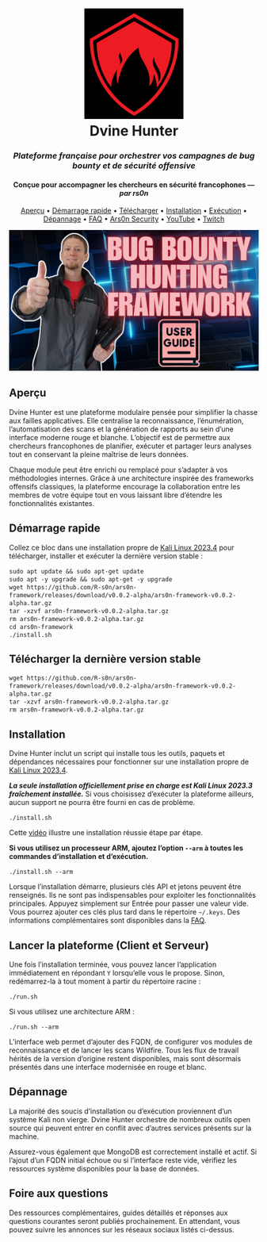 <h1 align="center">
  <a href="https://www.linkedin.com/in/%E2%84%8C%F0%9D%94%9E%F0%9D%94%AF%F0%9D%94%AF%F0%9D%94%A6%F0%9D%94%B0%F0%9D%94%AC%F0%9D%94%AB-%E2%84%9C%F0%9D%94%A6%F0%9D%94%A0%F0%9D%94%A5%F0%9D%94%9E%F0%9D%94%AF%F0%9D%94%A1%F0%9D%94%B0%F0%9D%94%AC%F0%9D%94%AB-%F0%9D%96%A2%F0%9D%96%A8%F0%9D%96%B2%F0%9D%96%B2%F0%9D%96%AF-%F0%9D%96%AE%F0%9D%96%B2%F0%9D%96%B6%F0%9D%96%A4-%F0%9D%96%AC%F0%9D%96%B2%F0%9D%96%BC-7a55bb158/"><img src="static/rs0n-logo.png" width="200px" alt="Logo Dvine Hunter"></a>
  <br>
  Dvine Hunter
  <br>
</h1>

<h3 align="center"><em>Plateforme française pour orchestrer vos campagnes de bug bounty et de sécurité offensive</em></h3>

<h4 align="center"><strong>Conçue pour accompagner les chercheurs en sécurité francophones</strong> — <em>par rs0n</em></h4>

<p align="center">
  <a href="#aperçu">Aperçu</a> •
  <a href="#demarrage-rapide">Démarrage rapide</a> •
  <a href="#telecharger-la-derniere-version-stable">Télécharger</a> •
  <a href="#installation">Installation</a> •
  <a href="#lancer-la-plateforme-client-et-serveur">Exécution</a> •
  <a href="#depannage">Dépannage</a> •
  <a href="#foire-aux-questions">FAQ</a> •
  <a href="https://ars0nsecurity.com" target="_blank">Ars0n Security</a> •
  <a href="https://www.youtube.com/@rs0n_live" target="_blank">YouTube</a> •
  <a href="https://www.twitch.tv/rs0n_live" target="_blank">Twitch</a>
</p>

<div align="center">
  <a href="https://www.youtube.com/watch?v=G89LTJRQC0M"><img src="static/thumbnail.png" width="600px" alt="Présentation vidéo"></a>
</div>

## Aperçu

Dvine Hunter est une plateforme modulaire pensée pour simplifier la chasse aux failles applicatives. Elle centralise la reconnaissance, l’énumération, l’automatisation des scans et la génération de rapports au sein d’une interface moderne rouge et blanche. L’objectif est de permettre aux chercheurs francophones de planifier, exécuter et partager leurs analyses tout en conservant la pleine maîtrise de leurs données.

Chaque module peut être enrichi ou remplacé pour s’adapter à vos méthodologies internes. Grâce à une architecture inspirée des frameworks offensifs classiques, la plateforme encourage la collaboration entre les membres de votre équipe tout en vous laissant libre d’étendre les fonctionnalités existantes.

## Démarrage rapide

Collez ce bloc dans une installation propre de [Kali Linux 2023.4](https://www.kali.org/get-kali/#kali-installer-images) pour télécharger, installer et exécuter la dernière version stable :

```
sudo apt update && sudo apt-get update
sudo apt -y upgrade && sudo apt-get -y upgrade
wget https://github.com/R-s0n/ars0n-framework/releases/download/v0.0.2-alpha/ars0n-framework-v0.0.2-alpha.tar.gz
tar -xzvf ars0n-framework-v0.0.2-alpha.tar.gz
rm ars0n-framework-v0.0.2-alpha.tar.gz
cd ars0n-framework
./install.sh
```

## Télécharger la dernière version stable

```
wget https://github.com/R-s0n/ars0n-framework/releases/download/v0.0.2-alpha/ars0n-framework-v0.0.2-alpha.tar.gz
tar -xzvf ars0n-framework-v0.0.2-alpha.tar.gz
rm ars0n-framework-v0.0.2-alpha.tar.gz
```

## Installation

Dvine Hunter inclut un script qui installe tous les outils, paquets et dépendances nécessaires pour fonctionner sur une installation propre de [Kali Linux 2023.4](https://www.kali.org/get-kali/#kali-installer-images).

***La seule installation officiellement prise en charge est Kali Linux 2023.3 fraîchement installée.*** Si vous choisissez d’exécuter la plateforme ailleurs, aucun support ne pourra être fourni en cas de problème.

```
./install.sh
```

Cette [vidéo](https://www.youtube.com/watch?v=cF4xtVS7Rnc) illustre une installation réussie étape par étape.

**Si vous utilisez un processeur ARM, ajoutez l’option `--arm` à toutes les commandes d’installation et d’exécution.**

```
./install.sh --arm
```

Lorsque l’installation démarre, plusieurs clés API et jetons peuvent être renseignés. Ils ne sont pas indispensables pour exploiter les fonctionnalités principales. Appuyez simplement sur Entrée pour passer une valeur vide. Vous pourrez ajouter ces clés plus tard dans le répertoire `~/.keys`. Des informations complémentaires sont disponibles dans la [FAQ](#foire-aux-questions).

## Lancer la plateforme (Client et Serveur)

Une fois l’installation terminée, vous pouvez lancer l’application immédiatement en répondant `Y` lorsqu’elle vous le propose. Sinon, redémarrez-la à tout moment à partir du répertoire racine :

```
./run.sh
```

Si vous utilisez une architecture ARM :

```
./run.sh --arm
```

L’interface web permet d’ajouter des FQDN, de configurer vos modules de reconnaissance et de lancer les scans Wildfire. Tous les flux de travail hérités de la version d’origine restent disponibles, mais sont désormais présentés dans une interface modernisée en rouge et blanc.

## Dépannage

La majorité des soucis d’installation ou d’exécution proviennent d’un système Kali non vierge. Dvine Hunter orchestre de nombreux outils open source qui peuvent entrer en conflit avec d’autres services présents sur la machine.

Assurez-vous également que MongoDB est correctement installé et actif. Si l’ajout d’un FQDN initial échoue ou si l’interface reste vide, vérifiez les ressources système disponibles pour la base de données.

## Foire aux questions

Des ressources complémentaires, guides détaillés et réponses aux questions courantes seront publiés prochainement. En attendant, vous pouvez suivre les annonces sur les réseaux sociaux listés ci-dessus.
